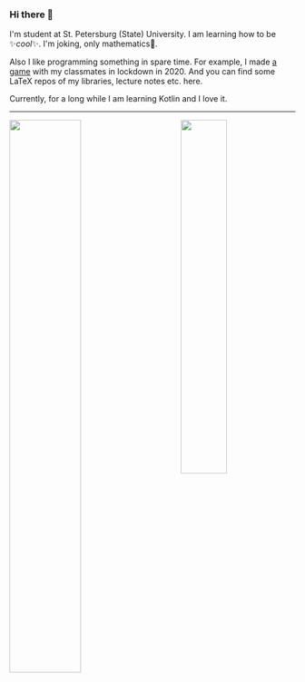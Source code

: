 ### Hi there 👋

<!--
**lounres/lounres** is a ✨ _special_ ✨ repository because its `README.md` (this file) appears on your GitHub profile.

Here are some ideas to get you started:

- 🔭 I’m currently working on ...
- 🌱 I’m currently learning ...
- 👯 I’m looking to collaborate on ...
- 🤔 I’m looking for help with ...
- 💬 Ask me about ...
- 📫 How to reach me: ...
- 😄 Pronouns: ...
- ⚡ Fun fact: ...
-->

I'm student at St. Petersburg (State) University. I am learning how to be :sparkles:_cool_:sparkles:. I'm joking, only mathematics:triangular_ruler:.

Also I like programming something in spare time. For example, I made [a game](https://github.com/m20-sch57/thetruehat) with my classmates in lockdown in 2020. And you can find some LaTeX repos of my libraries, lecture notes etc. here.

Currently, for a long while I am learning Kotlin and I love it.

---

<div>
  <img width="50%" align="left" src="https://github-readme-stats.vercel.app/api?username=lounres&show_icons=true&hide_title=true&theme=dark" />
  <img width="40%" align="right" src="https://github-readme-stats.vercel.app/api/top-langs/?username=lounres&langs_count=3&layout=compact&theme=dark" />
</div>

